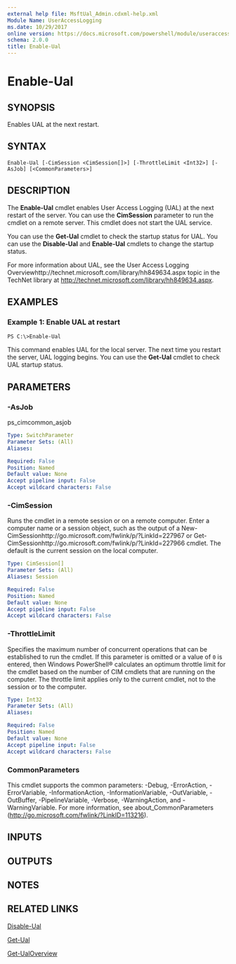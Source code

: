 ```yaml
---
external help file: MsftUal_Admin.cdxml-help.xml
Module Name: UserAccessLogging
ms.date: 10/29/2017
online version: https://docs.microsoft.com/powershell/module/useraccesslogging/enable-ual?view=windowsserver2012r2-ps&wt.mc_id=ps-gethelp
schema: 2.0.0
title: Enable-Ual
---
```


# Enable-Ual

## SYNOPSIS
Enables UAL at the next restart.

## SYNTAX

```
Enable-Ual [-CimSession <CimSession[]>] [-ThrottleLimit <Int32>] [-AsJob] [<CommonParameters>]
```

## DESCRIPTION
The **Enable-Ual** cmdlet enables User Access Logging (UAL) at the next restart of the server.
You can use the **CimSession** parameter to run the cmdlet on a remote server.
This cmdlet does not start the UAL service.

You can use the **Get-Ual** cmdlet to check the startup status for UAL.
You can use the **Disable-Ual** and **Enable-Ual** cmdlets to change the startup status.

For more information about UAL, see the User Access Logging Overviewhttp://technet.microsoft.com/library/hh849634.aspx topic in the TechNet library at http://technet.microsoft.com/library/hh849634.aspx.

## EXAMPLES

### Example 1: Enable UAL at restart
```
PS C:\>Enable-Ual
```

This command enables UAL for the local server.
The next time you restart the server, UAL logging begins.
You can use the **Get-Ual** cmdlet to check UAL startup status.

## PARAMETERS

### -AsJob
ps_cimcommon_asjob

```yaml
Type: SwitchParameter
Parameter Sets: (All)
Aliases: 

Required: False
Position: Named
Default value: None
Accept pipeline input: False
Accept wildcard characters: False
```

### -CimSession
Runs the cmdlet in a remote session or on a remote computer.
Enter a computer name or a session object, such as the output of a New-CimSessionhttp://go.microsoft.com/fwlink/p/?LinkId=227967 or Get-CimSessionhttp://go.microsoft.com/fwlink/p/?LinkId=227966 cmdlet.
The default is the current session on the local computer.

```yaml
Type: CimSession[]
Parameter Sets: (All)
Aliases: Session

Required: False
Position: Named
Default value: None
Accept pipeline input: False
Accept wildcard characters: False
```

### -ThrottleLimit
Specifies the maximum number of concurrent operations that can be established to run the cmdlet.
If this parameter is omitted or a value of `0` is entered, then Windows PowerShell® calculates an optimum throttle limit for the cmdlet based on the number of CIM cmdlets that are running on the computer.
The throttle limit applies only to the current cmdlet, not to the session or to the computer.

```yaml
Type: Int32
Parameter Sets: (All)
Aliases: 

Required: False
Position: Named
Default value: None
Accept pipeline input: False
Accept wildcard characters: False
```

### CommonParameters
This cmdlet supports the common parameters: -Debug, -ErrorAction, -ErrorVariable, -InformationAction, -InformationVariable, -OutVariable, -OutBuffer, -PipelineVariable, -Verbose, -WarningAction, and -WarningVariable. For more information, see about_CommonParameters (http://go.microsoft.com/fwlink/?LinkID=113216).

## INPUTS

## OUTPUTS

## NOTES

## RELATED LINKS

[Disable-Ual](./Disable-Ual.md)

[Get-Ual](./Get-Ual.md)

[Get-UalOverview](./Get-UalOverview.md)

